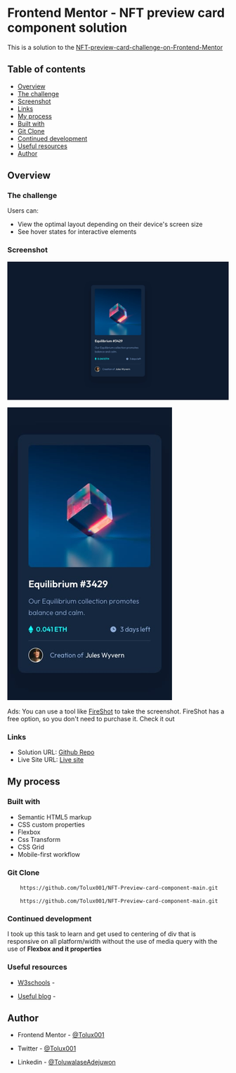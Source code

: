 # Frontend Mentor - NFT preview card component solution

   This is a solution to the 
   [NFT-preview-card-challenge-on-Frontend-Mentor](https://www.frontendmentor.io/challenges/nft-preview-card-component-SbdUL_w0U)

## Table of contents

  - [Overview](#overview)
  - [The challenge](#the-challenge)
  - [Screenshot](#screenshot)
  - [Links](#links)
  - [My process](#my-process)
  - [Built with](#built-with)
  - [Git Clone](#git-clone)
  - [Continued development](#continued-development)
  - [Useful resources](#useful-resources)
  - [Author](#author)

## Overview

### The challenge

Users can:

- View the optimal layout depending on their device's screen size
- See hover states for interactive elements

### Screenshot

![Desktop-state](design/desktop-design.jpg)

![mobile-state](design/mobile-design.jpg)

Ads: You can use a tool like [FireShot](https://getfireshot.com/) to take the screenshot. FireShot has a free option, so you don't need to purchase it. Check it out 

### Links

- Solution URL: [Github Repo](https://github.com/Tolux001/NFT-Preview-card-component-main)
- Live Site URL: [Live site](https://eth-card.netlify.app/)

## My process

### Built with

- Semantic HTML5 markup
- CSS custom properties
- Flexbox
- Css Transform 
- CSS Grid
- Mobile-first workflow

### Git Clone

```git clone
    https://github.com/Tolux001/NFT-Preview-card-component-main.git
```

```git clone
    https://github.com/Tolux001/NFT-Preview-card-component-main.git
```

### Continued development

I took up this task to learn and get used to centering of div that is responsive on all platform/width without the use of media query with the use of **Flexbox and it properties**

### Useful resources

- [W3schools](https://www.w3schools.com) - 

- [Useful blog](https://blog.hubspot.com) - 

## Author

- Frontend Mentor - [@Tolux001](https://www.frontendmentor.io/profile/Tolux001)

- Twitter         - [@Tolux001](https://www.twitter.com/tolux001)

- Linkedin        - [@ToluwalaseAdejuwon](https://www.linkedin.com/in/adejuwon-toluwalase-660580234)
